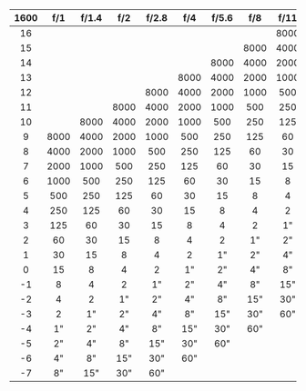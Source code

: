 **1600**|**f/1**|**f/1.4**|**f/2**|**f/2.8**|**f/4**|**f/5.6**|**f/8**|**f/11**|**f/16**|**f/22**|**f/32**|**f/45**|**f/64**
:-----:|:-----:|:-----:|:-----:|:-----:|:-----:|:-----:|:-----:|:-----:|:-----:|:-----:|:-----:|:-----:|:-----:
16| | | | | | | |8000|4000|2000|1000|500|250
15| | | | | | |8000|4000|2000|1000|500|250|125
14| | | | | |8000|4000|2000|1000|500|250|125|60
13| | | | |8000|4000|2000|1000|500|250|125|60|30
12| | | |8000|4000|2000|1000|500|250|125|60|30|15
11| | |8000|4000|2000|1000|500|250|125|60|30|15|8
10| |8000|4000|2000|1000|500|250|125|60|30|15|8|4
9|8000|4000|2000|1000|500|250|125|60|30|15|8|4|2
8|4000|2000|1000|500|250|125|60|30|15|8|4|2|1"
7|2000|1000|500|250|125|60|30|15|8|4|2|1"|2"
6|1000|500|250|125|60|30|15|8|4|2|1"|2"|4"
5|500|250|125|60|30|15|8|4|2|1"|2"|4"|8"
4|250|125|60|30|15|8|4|2|1"|2"|4"|8"|15"
3|125|60|30|15|8|4|2|1"|2"|4"|8"|15"|30"
2|60|30|15|8|4|2|1"|2"|4"|8"|15"|30"|60"
1|30|15|8|4|2|1"|2"|4"|8"|15"|30"|60"|
0|15|8|4|2|1"|2"|4"|8"|15"|30"|60"| |
-1|8|4|2|1"|2"|4"|8"|15"|30"|60"| | |
-2|4|2|1"|2"|4"|8"|15"|30"|60"| | | |
-3|2|1"|2"|4"|8"|15"|30"|60"| | | | |
-4|1"|2"|4"|8"|15"|30"|60"| | | | | |
-5|2"|4"|8"|15"|30"|60"| | | | | | |
-6|4"|8"|15"|30"|60"| | | | | | | |
-7|8"|15"|30"|60"| | | | | | | | | 
